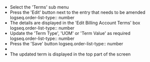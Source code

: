 - Select the 'Terms' sub menu
- Press the 'Edit' button next to the entry that needs to be amended
  logseq.order-list-type:: number
- The details are displayed in the 'Edit Billing Account Terms' box
  logseq.order-list-type:: number
- Update the 'Term Type', 'UOM' or 'Term Value' as required
  logseq.order-list-type:: number
- Press the 'Save' button
  logseq.order-list-type:: number
-
- The updated term is displayed in the top part of the screen